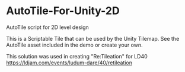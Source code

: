 # AutoTile-For-Unity-2D
AutoTile script for 2D level design

This is a Scriptable Tile that can be used by the Unity Tilemap.
See the AutoTile asset included in the demo or create your own.

This solution was used in creating "Re:Tileation" for LD40 https://ldjam.com/events/ludum-dare/40/retileation
